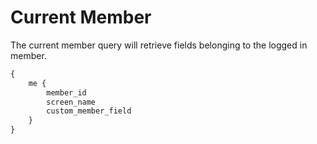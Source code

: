 # Current Member

The current member query will retrieve fields belonging to the logged in member.

```graphql
{
    me {
        member_id
        screen_name
        custom_member_field
	}
}
```